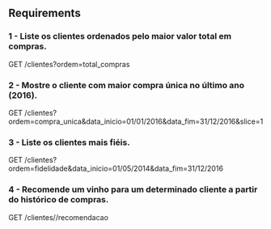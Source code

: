 ## Requirements
### 1 - Liste os clientes ordenados pelo maior valor total em compras.
GET /clientes?ordem=total_compras
### 2 - Mostre o cliente com maior compra única no último ano (2016).
GET /clientes?ordem=compra_unica&data_inicio=01/01/2016&data_fim=31/12/2016&slice=1
### 3 - Liste os clientes mais fiéis.
GET /clientes?ordem=fidelidade&data_inicio=01/05/2014&data_fim=31/12/2016
### 4 - Recomende um vinho para um determinado cliente a partir do histórico de compras.
GET /clientes/<clientId>/recomendacao